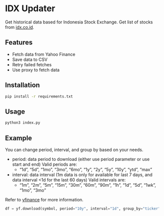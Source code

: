 # IDX Updater

Get historical data based for Indonesia Stock Exchange.
Get list of stocks from [idx.co.id](https://www.idx.co.id/id/data-pasar/data-saham/daftar-saham).

## Features

- Fetch data from Yahoo Finance
- Save data to CSV
- Retry failed fetches
- Use proxy to fetch data

## Installation

```bash
pip install -r requirements.txt
```

## Usage

```bash
python3 index.py
```

## Example

You can change period, interval, and group by based on your needs.

- period: data period to download (either use period parameter or use start and end) Valid periods are:
  - “1d”, “5d”, “1mo”, “3mo”, “6mo”, “1y”, “2y”, “5y”, “10y”, “ytd”, “max”
- interval: data interval (1m data is only for available for last 7 days, and data interval <1d for the last 60 days) Valid intervals are:
  - “1m”, “2m”, “5m”, “15m”, “30m”, “60m”, “90m”, “1h”, “1d”, “5d”, “1wk”, “1mo”, “3mo”

Refer to [yfinance](https://pypi.org/project/yfinance/) for more information.

```python
df = yf.download(symbol, period="10y", interval="1d", group_by="ticker", proxy=proxy)
```